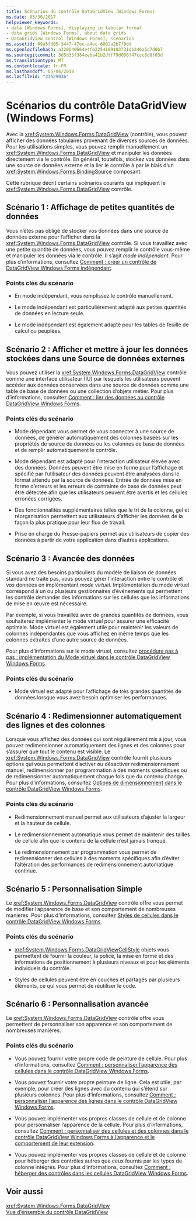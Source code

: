 ```yaml
---
title: Scénarios du contrôle DataGridView (Windows Forms)
ms.date: 03/30/2017
helpviewer_keywords:
- data [Windows Forms], displaying in tabular format
- data grids [Windows Forms], about data grids
- DataGridView control [Windows Forms], scenarios
ms.assetid: 09a5fd05-3447-47ec-a4ec-6082a2b7f0dd
ms.openlocfilehash: a320b40664e4fe2254109183731db346a5d7d0b7
ms.sourcegitcommit: 3d5d33f384eeba41b2dff79d096f47ccc8d8f03d
ms.translationtype: MT
ms.contentlocale: fr-FR
ms.lasthandoff: 05/04/2018
ms.locfileid: "33529036"
---
```

# <a name="datagridview-control-scenarios-windows-forms"></a>Scénarios du contrôle DataGridView (Windows Forms)
Avec la <xref:System.Windows.Forms.DataGridView> (contrôle), vous pouvez afficher des données tabulaires provenant de diverses sources de données. Pour les utilisations simples, vous pouvez remplir manuellement un <xref:System.Windows.Forms.DataGridView> et manipuler les données directement via le contrôle. En général, toutefois, stockez vos données dans une source de données externe et la lier le contrôle à par le biais d’un <xref:System.Windows.Forms.BindingSource> composant.  
  
 Cette rubrique décrit certains scénarios courants qui impliquent le <xref:System.Windows.Forms.DataGridView> contrôle.  
  
## <a name="scenario-1-displaying-small-amounts-of-data"></a>Scénario 1 : Affichage de petites quantités de données  
 Vous n’êtes pas obligé de stocker vos données dans une source de données externe pour l’afficher dans la <xref:System.Windows.Forms.DataGridView> contrôle. Si vous travaillez avec une petite quantité de données, vous pouvez remplir le contrôle vous-même et manipuler les données via le contrôle. Il s’agit *mode indépendant*. Pour plus d’informations, consultez [Comment : créer un contrôle de DataGridView Windows Forms indépendant](../../../../docs/framework/winforms/controls/how-to-create-an-unbound-windows-forms-datagridview-control.md).  
  
### <a name="scenario-key-points"></a>Points clés du scénario  
  
-   En mode indépendant, vous remplissez le contrôle manuellement.  
  
-   Le mode indépendant est particulièrement adapté aux petites quantités de données en lecture seule.  
  
-   Le mode indépendant est également adapté pour les tables de feuille de calcul ou peuplées.  
  
## <a name="scenario-2-viewing-and-updating-data-stored-in-an-external-data-source"></a>Scénario 2 : Afficher et mettre à jour les données stockées dans une Source de données externes  
 Vous pouvez utiliser la <xref:System.Windows.Forms.DataGridView> contrôle comme une interface utilisateur (IU) par lesquels les utilisateurs peuvent accéder aux données conservées dans une source de données comme une table de base de données ou une collection d’objets métier. Pour plus d’informations, consultez [Comment : lier des données au contrôle DataGridView Windows Forms](../../../../docs/framework/winforms/controls/how-to-bind-data-to-the-windows-forms-datagridview-control.md).  
  
### <a name="scenario-key-points"></a>Points clés du scénario  
  
-   Mode dépendant vous permet de vous connecter à une source de données, de générer automatiquement des colonnes basées sur les propriétés de source de données ou les colonnes de base de données et de remplir automatiquement le contrôle.  
  
-   Mode dépendant est adapté pour l’interaction utilisateur élevée avec des données. Données peuvent être mise en forme pour l’affichage et spécifié par l’utilisateur des données peuvent être analysées dans le format attendu par la source de données. Entrée de données mise en forme d’erreurs et les erreurs de contrainte de base de données peut être détectée afin que les utilisateurs peuvent être avertis et les cellules erronées corrigées.  
  
-   Des fonctionnalités supplémentaires telles que le tri de la colonne, gel et réorganisation permettent aux utilisateurs d’afficher les données de la façon la plus pratique pour leur flux de travail.  
  
-   Prise en charge du Presse-papiers permet aux utilisateurs de copier des données à partir de votre application dans d’autres applications.  
  
## <a name="scenario-3-advanced-data"></a>Scénario 3 : Avancée des données  
 Si vous avez des besoins particuliers du modèle de liaison de données standard ne traite pas, vous pouvez gérer l’interaction entre le contrôle et vos données en implémentant *mode virtuel*. Implémentation du mode virtuel correspond à un ou plusieurs gestionnaires d’événements qui permettent les contrôle demander des informations sur les cellules que les informations de mise en œuvre est nécessaire.  
  
 Par exemple, si vous travaillez avec de grandes quantités de données, vous souhaiterez implémenter le mode virtuel pour assurer une efficacité optimale. Mode virtuel est également utile pour maintenir les valeurs de colonnes indépendantes que vous affichez en même temps que les colonnes extraites d’une autre source de données.  
  
 Pour plus d’informations sur le mode virtuel, consultez [procédure pas à pas : implémentation du Mode virtuel dans le contrôle DataGridView Windows Forms](../../../../docs/framework/winforms/controls/implementing-virtual-mode-wf-datagridview-control.md).  
  
### <a name="scenario-key-points"></a>Points clés du scénario  
  
-   Mode virtuel est adapté pour l’affichage de très grandes quantités de données lorsque vous avez besoin optimiser les performances.  
  
## <a name="scenario-4-automatically-resizing-rows-and-columns"></a>Scénario 4 : Redimensionner automatiquement des lignes et des colonnes  
 Lorsque vous affichez des données qui sont régulièrement mis à jour, vous pouvez redimensionner automatiquement des lignes et des colonnes pour s’assurer que tout le contenu est visible. Le <xref:System.Windows.Forms.DataGridView> contrôle fournit plusieurs options qui vous permettent d’activer ou désactiver redimensionnement manuel, redimensionner par programmation à des moments spécifiques ou de redimensionner automatiquement chaque fois que du contenu change. Pour plus d’informations, consultez [Options de dimensionnement dans le contrôle DataGridView Windows Forms](../../../../docs/framework/winforms/controls/sizing-options-in-the-windows-forms-datagridview-control.md).  
  
### <a name="scenario-key-points"></a>Points clés du scénario  
  
-   Redimensionnement manuel permet aux utilisateurs d’ajuster la largeur et la hauteur de cellule.  
  
-   Le redimensionnement automatique vous permet de maintenir des tailles de cellule afin que le contenu de la cellule n’est jamais tronqué.  
  
-   Le redimensionnement par programmation vous permet de redimensionner des cellules à des moments spécifiques afin d’éviter l’altération des performances de redimensionnement automatique continue.  
  
## <a name="scenario-5-simple-customization"></a>Scénario 5 : Personnalisation Simple  
 Le <xref:System.Windows.Forms.DataGridView> contrôle offre vous permet de modifier l’apparence de base et son comportement de nombreuses manières. Pour plus d’informations, consultez [Styles de cellules dans le contrôle DataGridView Windows Forms](../../../../docs/framework/winforms/controls/cell-styles-in-the-windows-forms-datagridview-control.md).  
  
### <a name="scenario-key-points"></a>Points clés du scénario  
  
-   <xref:System.Windows.Forms.DataGridViewCellStyle> objets vous permettent de fournir la couleur, la police, la mise en forme et des informations de positionnement à plusieurs niveaux et pour les éléments individuels du contrôle.  
  
-   Styles de cellules peuvent être en couches et partagés par plusieurs éléments, ce qui vous permet de réutiliser le code.  
  
## <a name="scenario-6-advanced-customization"></a>Scénario 6 : Personnalisation avancée  
 Le <xref:System.Windows.Forms.DataGridView> contrôle offre vous permettent de personnaliser son apparence et son comportement de nombreuses manières.  
  
### <a name="scenario-key-points"></a>Points clés du scénario  
  
-   Vous pouvez fournir votre propre code de peinture de cellule. Pour plus d’informations, consultez [Comment : personnaliser l’apparence des cellules dans le contrôle DataGridView Windows Forms](../../../../docs/framework/winforms/controls/customize-the-appearance-of-cells-in-the-datagrid.md).  
  
-   Vous pouvez fournir votre propre peinture de ligne. Cela est utile, par exemple, pour créer des lignes avec du contenu qui s’étend sur plusieurs colonnes. Pour plus d’informations, consultez [Comment : personnaliser l’apparence des lignes dans le contrôle DataGridView Windows Forms](../../../../docs/framework/winforms/controls/customize-the-appearance-of-rows-in-the-datagrid.md).  
  
-   Vous pouvez implémenter vos propres classes de cellule et de colonne pour personnaliser l’apparence de la cellule. Pour plus d’informations, consultez [Comment : personnaliser des cellules et des colonnes dans le contrôle DataGridView Windows Forms à l’apparence et le comportement de leur extension](../../../../docs/framework/winforms/controls/customize-cells-and-columns-in-the-datagrid-by-extending-behavior.md).  
  
-   Vous pouvez implémenter vos propres classes de cellule et de colonne pour héberger des contrôles autres que ceux fournis par les types de colonne intégrés. Pour plus d’informations, consultez [Comment : héberger des contrôles dans les cellules DataGridView Windows Forms](../../../../docs/framework/winforms/controls/how-to-host-controls-in-windows-forms-datagridview-cells.md).  
  
## <a name="see-also"></a>Voir aussi  
 <xref:System.Windows.Forms.DataGridView>  
 [Vue d’ensemble du contrôle DataGridView](../../../../docs/framework/winforms/controls/datagridview-control-overview-windows-forms.md)
